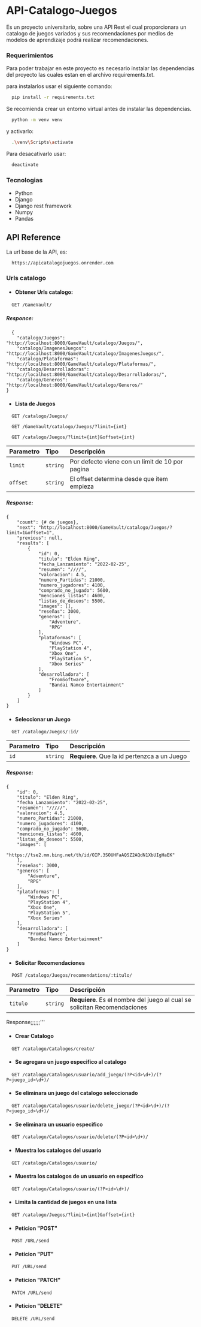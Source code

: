 # API-Catalogo-Juegos

Es un proyecto universitario, sobre una API Rest el cual proporcionara un catalogo de juegos variados y sus recomendaciones por medios de modelos de aprendizaje podrá realizar recomendaciones.

### Requerimientos

Para poder trabajar en este proyecto es necesario instalar las dependencias del proyecto las cuales estan en el archivo requirements.txt.

para instalarlos usar el siguiente comando:

```bash
  pip install -r requirements.txt
```

Se recomienda crear un entorno virtual antes de instalar las dependencias.

```bash
  python -m venv venv
```

y activarlo:

```bash
  .\venv\Scripts\activate
```

Para desacativarlo usar:

```bash
  deactivate
```

### Tecnologias

- Python
- Django
- Django rest framework
- Numpy
- Pandas

## API Reference

La url base de la API, es:

```link
  https://apicatalogojuegos.onrender.com
```

### Urls catalogo

- #### Obtener Urls catalogo:

```http
  GET /GameVault/
```

##### Responce:

```Response
  {
    "catalogo/Juegos": "http://localhost:8000/GameVault/catalogo/Juegos/",
    "catalogo/ImagenesJuegos": "http://localhost:8000/GameVault/catalogo/ImagenesJuegos/",
    "catalogo/Plataformas": "http://localhost:8000/GameVault/catalogo/Plataformas/",
    "catalogo/Desarrolladoras": "http://localhost:8000/GameVault/catalogo/Desarrolladoras/",
    "catalogo/Generos": "http://localhost:8000/GameVault/catalogo/Generos/"
}
```

- #### Lista de Juegos

```http
  GET /catalogo/Juegos/
```

```http
  GET /GameVault/catalogo/Juegos/?limit={int}
```

```http
  GET /catalogo/Juegos/?limit={int}&offset={int}
```

| Parametro | Tipo     | Descripción                                     |
| :-------- | :------- | :---------------------------------------------- |
| `limit`   | `string` | Por defecto viene con un limit de 10 por pagina |
| `offset`  | `string` | El offset determina desde que item empieza      |

##### Response:

```Response
{
    "count": {# de juegos},
    "next": "http://localhost:8000/GameVault/catalogo/Juegos/?limit=1&offset=1",
    "previous": null,
    "results": [
        {
            "id": 0,
            "titulo": "Elden Ring",
            "fecha_Lanzamiento": "2022-02-25",
            "resumen": "////",
            "valoracion": 4.5,
            "numero_Partidas": 21000,
            "numero_jugadores": 4100,
            "comprado_no_jugado": 5600,
            "menciones_listas": 4600,
            "listas_de_deseos": 5500,
            "images": [],
            "reseñas": 3000,
            "generos": [
                "Adventure",
                "RPG"
            ],
            "plataformas": [
                "Windows PC",
                "PlayStation 4",
                "Xbox One",
                "PlayStation 5",
                "Xbox Series"
            ],
            "desarrolladora": [
                "FromSoftware",
                "Bandai Namco Entertainment"
            ]
        }
    ]
}
```

- #### Seleccionar un Juego

```http
  GET /catalogo/Juegos/:id/
```

| Parametro | Tipo     | Descripción                                  |
| :-------- | :------- | :------------------------------------------- |
| `id`      | `string` | **Requiere**. Que la id pertenzca a un Juego |

##### Response:

```Response
{
    "id": 0,
    "titulo": "Elden Ring",
    "fecha_Lanzamiento": "2022-02-25",
    "resumen": "/////",
    "valoracion": 4.5,
    "numero_Partidas": 21000,
    "numero_jugadores": 4100,
    "comprado_no_jugado": 5600,
    "menciones_listas": 4600,
    "listas_de_deseos": 5500,
    "images": [
        "https://tse2.mm.bing.net/th/id/OIP.3SOUHFaAQSZ2AQdN1XbUIgHaEK"
    ],
    "reseñas": 3000,
    "generos": [
        "Adventure",
        "RPG"
    ],
    "plataformas": [
        "Windows PC",
        "PlayStation 4",
        "Xbox One",
        "PlayStation 5",
        "Xbox Series"
    ],
    "desarrolladora": [
        "FromSoftware",
        "Bandai Namco Entertainment"
    ]
}
```

- #### Solicitar Recomendaciones

```http
  POST /catalogo/Juegos/recomendations/:titulo/
```

| Parametro | Tipo     | Descripción                                                               |
| :-------- | :------- | :------------------------------------------------------------------------ |
| `titulo`  | `string` | **Requiere**. Es el nombre del juego al cual se solicitan Recomendaciones |

Response;;;;;;'''

- #### Crear Catalogo

```http
  GET /catalogo/Catalogos/create/
```

- #### Se agregara un juego especifico al catalogo

```http
  GET /catalogo/Catalogos/usuario/add_juego/(?P<id>\d+)/(?P<juego_id>\d+)/
```

- #### Se eliminara un juego del catalogo seleccionado

```http
  GET /catalogo/Catalogos/usuario/delete_juego/(?P<id>\d+)/(?P<juego_id>\d+)/
```

- #### Se eliminara un usuario especifico

```http
  GET /catalogo/Catalogos/usuario/delete/(?P<id>\d+)/
```

- #### Muestra los catalogos del usuario

```http
  GET /catalogo/Catalogos/usuario/
```

- #### Muestra los catalogos de un usuario en especifico

```http
  GET /catalogo/Catalogos/usuario/(?P<id>\d+)/
```

- #### Limita la cantidad de juegos en una lista

```http
  GET /catalogo/Juegos/?limit={int}&offset={int}
```

- #### Peticion "POST"

```http
  POST /URL/send
```

- #### Peticion "PUT"

```http
  PUT /URL/send
```

- #### Peticion "PATCH"

```http
  PATCH /URL/send
```

- #### Peticion "DELETE"

```http
  DELETE /URL/send
```

